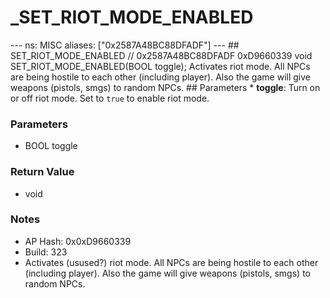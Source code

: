 # _SET_RIOT_MODE_ENABLED

--- ns: MISC aliases: ["0x2587A48BC88DFADF"] --- ## SET_RIOT_MODE_ENABLED  // 0x2587A48BC88DFADF 0xD9660339 void SET_RIOT_MODE_ENABLED(BOOL toggle);  Activates riot mode. All NPCs are being hostile to each other (including player). Also the game will give weapons (pistols, smgs) to random NPCs.  ## Parameters * **toggle**: Turn on or off riot mode. Set to `true` to enable riot mode.

### Parameters
* BOOL toggle

### Return Value
* void

### Notes
* AP Hash: 0x0xD9660339
* Build: 323
* Activates (usused?) riot mode. All NPCs are being hostile to each other (including player). Also the game will give weapons (pistols, smgs) to random NPCs.

